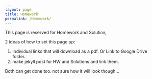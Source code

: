 ```yaml
---
layout: page
title: Homework
permalink: /Homework/
---
```


This page is reserved for Homework and Solution,

2 ideas of how to set this page up:

1. Individual links that will download as a pdf. Or Link to Google Drive folder.
2. make jekyll post for HW and Solutions and link them.


Both can get done too. not sure how it will look though...
